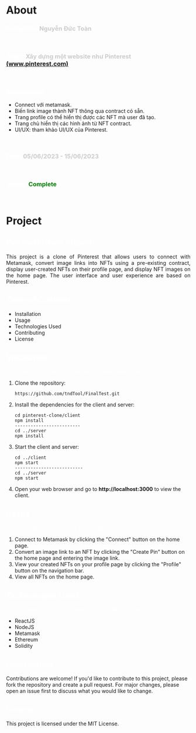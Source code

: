 <h1>About</h1>

<h3 style="color:white">Performer: <span style="color:#ccc">Nguyễn Đức Toàn</span></h3>
<br>
<h3 style="color:white">Topic: <span style="color:#ccc">Xây dựng một website như Pinterest <a href="https://pinterest.com">(www.pinterest.com)</a></span></h3>
<br>
<h3 style="color:white">Requirement:</h3>
<ul>
  <li>Connect với metamask.</li>
  <li>Biến link image thành NFT thông qua contract có sẵn.</li>
  <li>Trang profile có thể hiển thị được các NFT mà user đã tạo.</li>
  <li>Trang chủ hiển thị các hình ảnh từ NFT contract.</li>
  <li>UI/UX: tham khảo UI/UX của Pinterest.</li>
</ul>
<br>
<h3 style="color:white">Date: <span style="color:#ccc">05/06/2023 - 15/06/2023</span></h3>
<br>
<h3 style="color:white">Status: <span style="color:green">Complete</span></h3>

<br>
<h1>Project</h1>

<h2 style="color:white">Pinterest Clone Project</h2>
<p style="text-align: justify">This project is a clone of Pinterest that allows users to connect with Metamask, convert image links into NFTs using a pre-existing contract, display user-created NFTs on their profile page, and display NFT images on the home page. The user interface and user experience are based on Pinterest.</p>

<h2 style="color:white">Table of Contents</h2>
<ul>
  <li>Installation</li>
  <li>Usage</li>
  <li>Technologies Used</li>
  <li>Contributing</li>
  <li>License</li>
</ul>

<h2 style="color:white">Installation</h2>
<p style="color:white">To install and run the client and server, follow these steps:</p>
<ol>
  <li>Clone the repository:</li>
  <pre><code>https://github.com/tndTool/FinalTest.git</code></pre>

  <li>Install the dependencies for the client and server:</li>
  <pre><code>cd pinterest-clone/client
npm install
-------------------------
cd ../server
npm install</code></pre>

  <li>Start the client and server:</li>
    <pre><code>cd ../client
npm start
--------------------------
cd ../server
npm start</code></pre>

  <li>Open your web browser and go to <b>http://localhost:3000</b> to view the client.</li>
</ol>

<h2 style="color:white">Usage</h2>
<p style="color:white">To use the application, follow these steps:</p>
<ol>
  <li>Connect to Metamask by clicking the "Connect" button on the home page.</li>
  <li>Convert an image link to an NFT by clicking the "Create Pin" button on the home page and entering the image link.</li>
  <li>View your created NFTs on your profile page by clicking the "Profile" button on the navigation bar.</li>
  <li>View all NFTs on the home page.</li>
</ol>

<h2 style="color:white">Technologies Used</h2>
<p style="color:white">The following technologies were used to build this project:</p>
<ul>
  <li>ReactJS</li>
  <li>NodeJS</li>
  <li>Metamask</li>
  <li>Ethereum</li>
  <li>Solidity</li>
</ul>

<h2 style="color:white">Contributing</h2>
<p>Contributions are welcome! If you'd like to contribute to this project, please fork the repository and create a pull request. For major changes, please open an issue first to discuss what you would like to change.</p>

<h2 style="color:white">License</h2>
<p>This project is licensed under the MIT License.</p>
